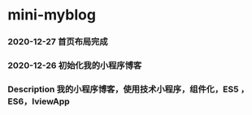 # mini-myblog

### 2020-12-27 首页布局完成

### 2020-12-26 初始化我的小程序博客

### Description 我的小程序博客，使用技术小程序，组件化，ES5 ，ES6，IviewApp
